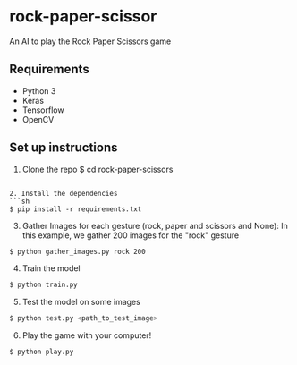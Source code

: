 # rock-paper-scissor

An AI to play the Rock Paper Scissors game

## Requirements
- Python 3
- Keras
- Tensorflow
- OpenCV

## Set up instructions
1. Clone the repo
$ cd rock-paper-scissors
```

2. Install the dependencies
```sh
$ pip install -r requirements.txt
```

3. Gather Images for each gesture (rock, paper and scissors and None):
In this example, we gather 200 images for the "rock" gesture
```sh
$ python gather_images.py rock 200
```

4. Train the model
```sh
$ python train.py
```

5. Test the model on some images
```sh
$ python test.py <path_to_test_image>
```

6. Play the game with your computer!
```sh
$ python play.py
```
